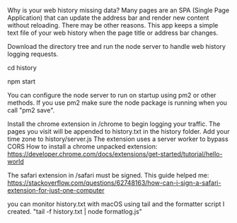 Why is your web history missing data?  Many pages are an SPA (Single Page Application)
that can update the address bar and render new content without reloading.
There may be other reasons.
This app keeps a simple text file of your web history when the page title or address bar changes.  

Download the directory tree and run the node server to handle web history logging requests.

cd history

npm start

You can configure the node server to run on startup using pm2 or other methods.
If you use pm2 make sure the node package is running when you call "pm2 save".

Install the chrome extension in /chrome to begin logging your traffic.
The pages you visit will be appended to history.txt in the history folder.
Add your time zone to history/server.js
The extension uses a server worker to bypass CORS
How to install a chrome unpacked extension: https://developer.chrome.com/docs/extensions/get-started/tutorial/hello-world

The safari extension in /safari must be signed.  This guide helped me: https://stackoverflow.com/questions/62748163/how-can-i-sign-a-safari-extension-for-just-one-computer

you can monitor history.txt with macOS using tail and the formatter script I created.
"tail -f history.txt | node formatlog.js"
